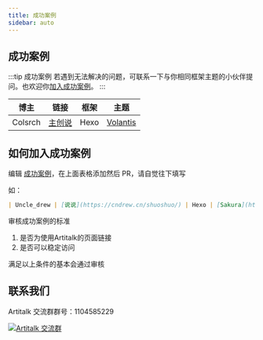 ```yaml
---
title: 成功案例
sidebar: auto
---
```


## 成功案例

:::tip 成功案例
若遇到无法解决的问题，可联系一下与你相同框架主题的小伙伴提问。也欢迎你[加入成功案例](#如何加入成功案例)。
:::

| 博主 | 链接 | 框架 |主题 |
| ---- | ---- | ---- | ---- |
| Colsrch | [主创说](https://colsrch.top/Creator-said/) | Hexo | [Volantis](https://github.com/volantis-x/hexo-theme-volantis)


## 如何加入成功案例

编辑 [成功案例](https://github.com/ArtitalkJS/docs/edit/master/docs/links.md)，在上面表格添加然后 PR，请自觉往下填写

如：

```markdown
| Uncle_drew | [说说](https://cndrew.cn/shuoshuo/) | Hexo | [Sakura](https://github.com/honjun/hexo-theme-sakura) |
```

审核成功案例的标准
1. 是否为使用Artitalk的页面链接
2. 是否可以稳定访问

满足以上条件的基本会通过审核

## 联系我们

Artitalk 交流群群号：1104585229

<a target="_blank" href="//shang.qq.com/wpa/qunwpa?idkey=520e7f864d39813525de483e40e50ffdea7f64715c88aca117169fcdbef6cd14"><img border="0" src="//pub.idqqimg.com/wpa/images/group.png" alt="Artitalk 交流群" title="Artitalk 交流群"></a>

<ins class="adsbygoogle"
     style="display:block"
     data-ad-format="fluid"
     data-ad-layout-key="-fb+5w+4e-db+86"
     data-ad-client="ca-pub-9420537843748923"
     data-ad-slot="8405286900"></ins>
<script>
     (adsbygoogle = window.adsbygoogle || []).push({});
</script>
